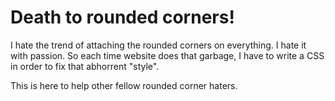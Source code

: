 # Death to rounded corners!
I hate the trend of attaching the rounded corners on everything. I hate it with passion. So each time website does that garbage, I have to write a CSS in order to fix that abhorrent "style".

This is here to help other fellow rounded corner haters.
